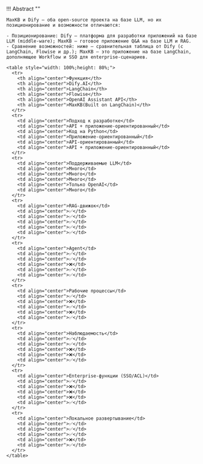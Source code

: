 !!! Abstract ""

    MaxKB и Dify — оба open‑source проекта на базе LLM, но их позиционирование и возможности отличаются:

    - Позиционирование: Dify — платформа для разработки приложений на базе LLM (middle‑ware); MaxKB — готовое приложение Q&A на базе LLM и RAG.
    - Сравнение возможностей: ниже — сравнительная таблица от Dify (с LangChain, Flowise и др.); MaxKB — это приложение на базе LangChain, дополняющее Workflow и SSO для enterprise‑сценариев.

    <table style="width: 100%;height: 80%;">
      <tr>
        <th align="center">Функция</th>
        <th align="center">Dify.AI</th>
        <th align="center">LangChain</th>
        <th align="center">Flowise</th>
        <th align="center">OpenAI Assistant API</th>
        <th align="center">MaxKB(Built on LangChain)</th>
      </tr>
      <tr>
        <td align="center">Подход к разработке</td>
        <td align="center">API + приложение‑ориентированный</td>
        <td align="center">Код на Python</td>
        <td align="center">Приложение‑ориентированный</td>
        <td align="center">API‑ориентированный</td>
        <td align="center">API + приложение‑ориентированный</td>
      </tr>
      <tr>
        <td align="center">Поддерживаемые LLM</td>
        <td align="center">Много</td>
        <td align="center">Много</td>
        <td align="center">Много</td>
        <td align="center">Только OpenAI</td>
        <td align="center">Много</td>
      </tr>
      <tr>
        <td align="center">RAG‑движок</td>
        <td align="center">✅</td>
        <td align="center">✅</td>
        <td align="center">✅</td>
        <td align="center">✅</td>
        <td align="center">✅</td>
      </tr>
      <tr>
        <td align="center">Agent</td>
        <td align="center">✅</td>
        <td align="center">✅</td>
        <td align="center">❌</td>
        <td align="center">✅</td>
        <td align="center">✅</td>
      </tr>
      <tr>
        <td align="center">Рабочие процессы</td>
        <td align="center">✅</td>
        <td align="center">❌</td>
        <td align="center">✅</td>
        <td align="center">❌</td>
        <td align="center">✅</td>
      </tr>
      <tr>
        <td align="center">Наблюдаемость</td>
        <td align="center">✅</td>
        <td align="center">✅</td>
        <td align="center">❌</td>
        <td align="center">❌</td>
        <td align="center">✅</td>
      </tr>
      <tr>
        <td align="center">Enterprise‑функции (SSO/ACL)</td>
        <td align="center">✅</td>
        <td align="center">❌</td>
        <td align="center">❌</td>
        <td align="center">❌</td>
        <td align="center">✅</td>
      </tr>
      <tr>
        <td align="center">Локальное развертывание</td>
        <td align="center">✅</td>
        <td align="center">✅</td>
        <td align="center">✅</td>
        <td align="center">❌</td>
        <td align="center">✅</td>
      </tr>
    </table>